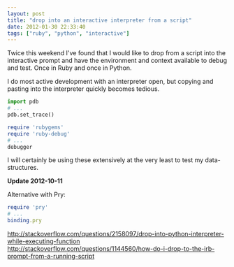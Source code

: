 ```yaml
---
layout: post
title: "drop into an interactive interpreter from a script"
date: 2012-01-30 22:33:40
tags: ["ruby", "python", "interactive"]
---
```


Twice this weekend I've found that I would like to drop from a script into the
interactive prompt and have the environment and context available to debug and
test. Once in Ruby and once in Python.

I do most active development with an interpreter open, but copying and pasting
into the interpreter quickly becomes tedious.

```python
import pdb
# ...
pdb.set_trace()
```

```ruby
require 'rubygems'
require 'ruby-debug'
# ...
debugger
```

I will certainly be using these extensively at the very least to test my
data-structures.

**Update 2012-10-11**  

Alternative with Pry:

```ruby
require 'pry'
# ...
binding.pry
```

<a href="http://stackoverflow.com/questions/2158097/drop-into-python-interpreter-while-executing-function">http://stackoverflow.com/questions/2158097/drop-into-python-interpreter-while-executing-function</a>
<a href="http://stackoverflow.com/questions/1144560/how-do-i-drop-to-the-irb-prompt-from-a-running-script">http://stackoverflow.com/questions/1144560/how-do-i-drop-to-the-irb-prompt-from-a-running-script</a>
